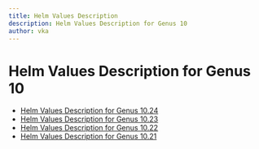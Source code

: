 ```yaml
---
title: Helm Values Description
description: Helm Values Description for Genus 10
author: vka
---
```


# Helm Values Description for Genus 10

- [Helm Values Description for Genus 10.24](genus-10.24.md)
- [Helm Values Description for Genus 10.23](genus-10.23.md)
- [Helm Values Description for Genus 10.22](genus-10.22.md)
- [Helm Values Description for Genus 10.21](genus-10.21.md)
